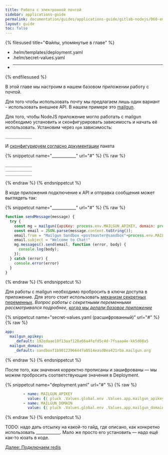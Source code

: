 ```yaml
---
title: Работа с электронной почтой
sidebar: applications-guide
permalink: documentation/guides/applications-guide/gitlab-nodejs/060-email.html
layout: guide
toc: false
---
```


{% filesused title="Файлы, упомянутые в главе" %}
- .helm/templates/deployment.yaml
- .helm/secret-values.yaml
- ____________
{% endfilesused %}

В этой главе мы настроим в нашем базовом приложении работу с почтой.

Для того чтобы использовать почту мы предлагаем лишь один вариант - использовать внешнее API. В нашем примере это [mailgun](https://www.mailgun.com/).

Для того, чтобы NodeJS приложение могло работать с mailgun необходимо установить и сконфигурировать зависимость и начать её использовать. Установим через `npm` зависимость:

```bash
____________
```

И [сконфигурируем согласно документации](____________) пакета

{% snippetcut name="____________" url="#" %}
{% raw %}
```____________
____________
____________
____________
```
{% endraw %}
{% endsnippetcut %}

В коде приложения подключение к API и отправка сообщения может выглядеть так:

{% snippetcut name="____________" url="#" %}
{% raw %}
```js
function sendMessage(message) {
  try {
    const mg = mailgun({apiKey: process.env.MAILGUN_APIKEY, domain: process.env.MAILGUN_DOMAIN});
    const email = JSON.parse(message.content.toString());
    email.from = "Mailgun Sandbox <postmaster@sandbox"+process.env.MAILGUN_FROM+">",
    email.subject = "Welcome to Chat!"
    mg.messages().send(email, function (error, body) {
      console.log(body);
    });
  } catch (error) {
    console.error(error)
  }
}
```
{% endraw %}
{% endsnippetcut %}

Для работы с mailgun необходимо пробросить в ключи доступа в приложение. Для этого стоит использовать [механизм секретных переменных](https://ru.werf.io/documentation/reference/deploy_process/working_with_secrets.html). *Вопрос работы с секретными переменными рассматривался подробнее, [когда мы делали базовое приложение](020-basic.html#secret-values-yaml)*

{% snippetcut name="secret-values.yaml (расшифрованный)" url="#" %}
{% raw %}
```yaml
app:
  mailgun_apikey:
    _default: 192edaae18f13aaf120a66a4fefd5c4d-7fsaaa4e-kk5d08a5
  mailgun_domain:
    _default: sandboxf1b90123966447a0514easd0ea421rba.mailgun.org
```
{% endraw %}
{% endsnippetcut %}

После того, как значения корректно прописаны и зашифрованы — мы можем пробросить соответствующие значения в Deployment.

{% snippetcut name="deployment.yaml" url="#" %}
{% raw %}
```yaml
        - name: MAILGUN_APIKEY
          value: {{ pluck .Values.global.env .Values.app.mailgun_apikey | first | default .Values.app.mailgun_apikey._default }}
        - name: MAILGUN_DOMAIN
          value: {{ pluck .Values.global.env .Values.app.mailgun_domain | first | default .Values.app.mailgun_domain._default | quote }}
```
{% endraw %}
{% endsnippetcut %}

TODO: надо дать отсылку на какой-то гайд, где описано, как конкретно использовать ____________. Мало же просто его установить — надо ещё как-то юзать в коде.


<div>
    <a href="070-redis.html" class="nav-btn">Далее: Подключаем redis</a>
</div>
